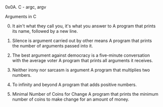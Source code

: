0x0A. C - argc, argv

Arguments in C

0. It ain't what they call you, it's what you answer to
	A program that prints its name, followed by a new line.
	
1. Silence is argument carried out by other means
	A program that prints the number of arguments passed into it.
	
2. The best argument against democracy is a five-minute conversation with the average voter
	A program that prints all arguments it receives.
	
3. Neither irony nor sarcasm is argument
	A program that multiplies two numbers.
	
4. To infinity and beyond
	A program that adds positive numbers.
	
5. Minimal Number of Coins for Change
	A program that prints the minimum number of coins to make change for an amount of money.
